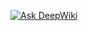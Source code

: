 [![Ask DeepWiki](https://deepwiki.com/badge.svg)](https://deepwiki.com/Bootcamp-IA-P4/mushrooms_e1)
